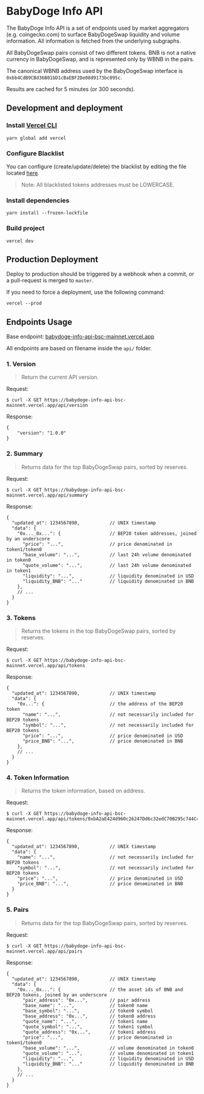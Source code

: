 # BabyDoge Info API

The BabyDoge Info API is a set of endpoints used by market aggregators (e.g. coingecko.com) to surface BabyDogeSwap liquidity
and volume information. All information is fetched from the underlying subgraphs.

All BabyDogeSwap pairs consist of two different tokens. BNB is not a native currency in BabyDogeSwap, and is represented only by WBNB in the pairs. 

The canonical WBNB address used by the BabyDogeSwap interface is `0xbb4CdB9CBd36B01bD1cBaEBF2De08d9173bc095c`.

Results are cached for 5 minutes (or 300 seconds).

## Development and deployment

### Install [Vercel CLI](https://vercel.com/download)
```shell
yarn global add vercel
```

### Configure Blacklist

You can configure (create/update/delete) the blacklist by editing the file located [here](utils/constants/blacklist.ts).

> Note: All blacklisted tokens addresses must be LOWERCASE.

### Install dependencies
```shell
yarn install --frozen-lockfile
```

### Build project
```shell
vercel dev
```

## Production Deployment

Deploy to production should be triggered by a webhook when a commit, or a pull-request is merged to `master`.

If you need to force a deployment, use the following command:
```shell
vercel --prod
```

## Endpoints Usage

Base endpoint: [babydoge-info-api-bsc-mainnet.vercel.app](https://babydoge-info-api-bsc-mainnet.vercel.app)

All endpoints are based on filename inside the `api/` folder.

### 1. Version

> Return the current API version.

Request:
```shell
$ curl -X GET https://babydoge-info-api-bsc-mainnet.vercel.app/api/version
```

Response:
```json5
{
    "version": "1.0.0"
}
```

### 2. Summary

> Returns data for the top BabyDogeSwap pairs, sorted by reserves.

Request:
```shell
$ curl -X GET https://babydoge-info-api-bsc-mainnet.vercel.app/api/summary
```

Response:
```json5
{
  "updated_at": 1234567890,           // UNIX timestamp
  "data": {
    "0x..._0x...": {                  // BEP20 token addresses, joined by an underscore
      "price": "...",                 // price denominated in token1/token0
      "base_volume": "...",           // last 24h volume denominated in token0
      "quote_volume": "...",          // last 24h volume denominated in token1
      "liquidity": "...",             // liquidity denominated in USD
      "liquidity_BNB": "..."          // liquidity denominated in BNB
    },
    // ...
  }
}
```

### 3. Tokens

> Returns the tokens in the top BabyDogeSwap pairs, sorted by reserves.

Request:
```shell
$ curl -X GET https://babydoge-info-api-bsc-mainnet.vercel.app/api/tokens
```

Response:
```json5
{
  "updated_at": 1234567890,           // UNIX timestamp
  "data": {
    "0x...": {                        // the address of the BEP20 token
      "name": "...",                  // not necessarily included for BEP20 tokens
      "symbol": "...",                // not necessarily included for BEP20 tokens
      "price": "...",                 // price denominated in USD
      "price_BNB": "...",             // price denominated in BNB
    },
    // ...
  }
}
```

### 4. Token Information

> Returns the token information, based on address.

Request:
```shell
$ curl -X GET https://babydoge-info-api-bsc-mainnet.vercel.app/api/tokens/0xbA2aE424d960c26247Dd6c32edC70B295c744C43
```

Response:
```json5
{
  "updated_at": 1234567890,           // UNIX timestamp
  "data": {
    "name": "...",                    // not necessarily included for BEP20 tokens
    "symbol": "...",                  // not necessarily included for BEP20 tokens
    "price": "...",                   // price denominated in USD
    "price_BNB": "...",               // price denominated in BNB
  }
}
```

### 5. Pairs

> Returns data for the top BabyDogeSwap pairs, sorted by reserves.

Request:
```shell
$ curl -X GET https://babydoge-info-api-bsc-mainnet.vercel.app/api/pairs
```

Response:
```json5
{
  "updated_at": 1234567890,           // UNIX timestamp
  "data": {
    "0x..._0x...": {                  // the asset ids of BNB and BEP20 tokens, joined by an underscore
      "pair_address": "0x...",        // pair address
      "base_name": "...",             // token0 name
      "base_symbol": "...",           // token0 symbol
      "base_address": "0x...",        // token0 address
      "quote_name": "...",            // token1 name
      "quote_symbol": "...",          // token1 symbol
      "quote_address": "0x...",       // token1 address
      "price": "...",                 // price denominated in token1/token0
      "base_volume": "...",           // volume denominated in token0
      "quote_volume": "...",          // volume denominated in token1
      "liquidity": "...",             // liquidity denominated in USD
      "liquidity_BNB": "..."          // liquidity denominated in BNB
    },
    // ...
  }
}
```
